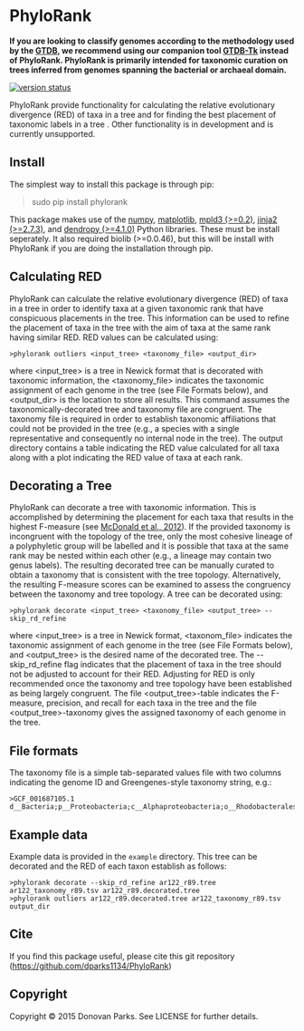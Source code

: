 # PhyloRank

**If you are looking to classify genomes according to the methodology used by the [GTDB](http://gtdb.ecogenomic.org/), we recommend using our companion tool [GTDB-Tk](https://github.com/Ecogenomics/GtdbTk) instead of PhyloRank. PhyloRank is primarily intended for taxonomic curation on trees inferred from genomes spanning the bacterial or archaeal domain.**

[![version status](https://img.shields.io/pypi/v/phylorank.svg)](https://pypi.python.org/pypi/phylorank)

PhyloRank provide functionality for calculating the relative evolutionary divergence (RED) of taxa in a tree and for finding the best placement of taxonomic labels in a tree . Other functionality is in development and is currently unsupported.

## Install

The simplest way to install this package is through pip:
> sudo pip install phylorank

This package makes use of the [numpy](http://www.numpy.org/), [matplotlib](https://matplotlib.org), [mpld3 (>=0.2)](http://mpld3.github.io/), [jinja2 (>=2.7.3)](http://jinja.pocoo.org/docs/2.10/), and [dendropy (>=4.1.0)](https://www.dendropy.org/) Python libraries. These must be install seperately. It also required biolib (>=0.0.46), but this will be install with PhyloRank if you are doing the installation through pip.

## Calculating RED

PhyloRank can calculate the relative evolutionary divergence (RED) of taxa in a tree in order to identify taxa at a given taxonomic rank that have conspicuous placements in the tree. This information can be used to refine the placement of taxa in the tree with the aim of taxa at the same rank having similar RED. RED values can be calculated using:
```
>phylorank outliers <input_tree> <taxonomy_file> <output_dir>
```

where <input_tree> is a tree in Newick format that is decorated with taxonomic information, the <taxonomy_file> indicates the taxonomic assignment of each genome in the tree (see File Formats below), and <output_dir> is the location to store all results. This command assumes the taxonomically-decorated tree and taxonomy file are congruent. The taxonomy file is required in order to establish taxonomic affiliations that could not be provided in the tree (e.g., a species with a single representative and consequently no internal node in the tree). The output directory contains a table indicating the RED value calculated for all taxa along with a plot indicating the RED value of taxa at each rank.

## Decorating a Tree

PhyloRank can decorate a tree with taxonomic information. This is accomplished by determining the placement for each taxa that results in the highest F-measure (see [McDonald et al., 2012](https://www.ncbi.nlm.nih.gov/pubmed/22134646)). If the provided taxonomy is incongruent with the topology of the tree, only the most cohesive lineage of a polyphyletic group will be labelled and it is possible that taxa at the same rank may be nested within each other (e.g., a lineage may contain two genus labels). The resulting decorated tree can be manually curated to obtain a taxonomy that is consistent with the tree topology. Alternatively, the resulting F-measure scores can be examined to assess the congruency between the taxonomy and tree topology. A tree can be decorated using:
```
>phylorank decorate <input_tree> <taxonomy_file> <output_tree> --skip_rd_refine
```

where <input_tree> is a tree in Newick format, <taxonom_file> indicates the taxonomic assignment of each genome in the tree (see File Formats below), and <output_tree> is the desired name of the decorated tree. The --skip_rd_refine flag indicates that the placement of taxa in the tree should not be adjusted to account for their RED. Adjusting for RED is only recommended once the taxonomy and tree topology have been established as being largely congruent. The file <output_tree>-table indicates the F-measure, precision, and recall for each taxa in the tree and the file <output_tree>-taxonomy gives the assigned taxonomy of each genome in the tree. 

## File formats

The taxonomy file is a simple tab-separated values file with two columns indicating the genome ID and Greengenes-style taxonomy string, e.g.:
```
>GCF_001687105.1    d__Bacteria;p__Proteobacteria;c__Alphaproteobacteria;o__Rhodobacterales;f__Rhodobacteraceae;g__Yangia;s__
```

## Example data

Example data is provided in the `example` directory. This tree can be decorated and the RED of each taxon establish as follows:
```
>phylorank decorate --skip_rd_refine ar122_r89.tree ar122_taxonomy_r89.tsv ar122_r89.decorated.tree
>phylorank outliers ar122_r89.decorated.tree ar122_taxonomy_r89.tsv output_dir
```

## Cite

If you find this package useful, please cite this git repository (https://github.com/dparks1134/PhyloRank)

## Copyright

Copyright © 2015 Donovan Parks. See LICENSE for further details.
